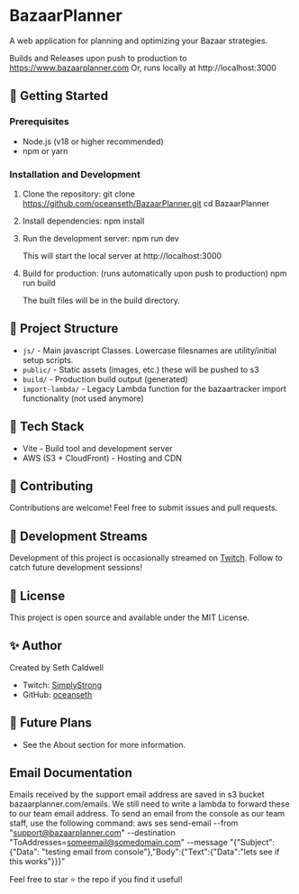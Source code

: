 # BazaarPlanner
A web application for planning and optimizing your Bazaar strategies.

Builds and Releases upon push to production to https://www.bazaarplanner.com
Or, runs locally at http://localhost:3000

## 🚀 Getting Started

### Prerequisites
- Node.js (v18 or higher recommended)
- npm or yarn

### Installation and Development

1. Clone the repository:
    git clone https://github.com/oceanseth/BazaarPlanner.git
    cd BazaarPlanner

2. Install dependencies:
    npm install

3. Run the development server:
    npm run dev
    
    This will start the local server at http://localhost:3000

4. Build for production: (runs automatically upon push to production)
    npm run build
    
    The built files will be in the build directory.

## 📁 Project Structure
- `js/` - Main javascript Classes. Lowercase filesnames are utility/initial setup scripts.
- `public/` - Static assets (images, etc.) these will be pushed to s3 
- `build/` - Production build output (generated)
- `import-lambda/` - Legacy Lambda function for the bazaartracker import functionality (not used anymore)

## 🔧 Tech Stack
- Vite - Build tool and development server
- AWS (S3 + CloudFront) - Hosting and CDN

## 🤝 Contributing
Contributions are welcome! Feel free to submit issues and pull requests.

## 🎥 Development Streams
Development of this project is occasionally streamed on [Twitch](https://twitch.tv/simplystrong). Follow to catch future development sessions!

## 📝 License
This project is open source and available under the MIT License.

## ✨ Author
Created by Seth Caldwell
- Twitch: [SimplyStrong](https://twitch.tv/simplystrong)
- GitHub: [oceanseth](https://github.com/oceanseth)

## 🔮 Future Plans
- See the About section for more information.

## Email Documentation
Emails received by the support email address are saved in s3 bucket bazaarplanner.com/emails. We still need to write a lambda to forward these to our team email address.
To send an email from the console as our team staff, use the following command:
aws ses send-email --from "support@bazaarplanner.com" --destination "ToAddresses=someemail@somedomain.com" --message "{\"Subject\": {\"Data\": \"testing email from console\"},\"Body\":{\"Text\":{\"Data\":\"lets see if this works\"}}}"

Feel free to star ⭐ the repo if you find it useful!
